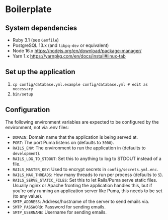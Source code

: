 # Boilerplate

## System dependencies

* Ruby 3.1 (see `Gemfile`)
* PostgreSQL 13.x (and `libpq-dev` or equivalent)
* Node 16.x <https://nodejs.org/en/download/package-manager/>
* Yarn 1.x <https://yarnpkg.com/en/docs/install#linux-tab>

## Set up the application

1. `cp config/database.yml.example config/database.yml # edit as necessary`
2. `bin/setup`

## Configuration

The following environment variables are expected to be configured by the environment, not via .env files:

* `DOMAIN`: Domain name that the application is being served at.
* `PORT`: The port Puma listens on (defaults to `3000`).
* `RAILS_ENV`: The environment to run the application in (defaults to `development`).
* `RAILS_LOG_TO_STDOUT`: Set this to anything to log to STDOUT instead of a file.
* `RAILS_MASTER_KEY`: Used to encrypt secrets in `config/secrets.yml.enc`.
* `RAILS_MAX_THREADS`: How many threads to run per process (defaults to `5`).
* `RAILS_SERVE_STATIC_FILES`: Set this to let Rails/Puma serve static files. Usually nginx or Apache fronting the application handles this, but if you're only running an application server like Puma, this needs to be set (to any value).
* `SMTP_ADDRESS`: Address/hostname of the server to send emails via.
* `SMTP_PASSWORD`: Password for sending emails.
* `SMTP_USERNAME`: Username for sending emails.

